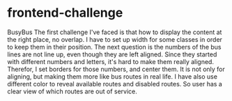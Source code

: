 # frontend-challenge
BusyBus
The first challenge I've faced is that how to display the content at the right place, no overlap. I have to set up width for some classes in order to keep them in their position.
The next question is the numbers of the bus lines are not line up, even though they are left aligned. Since they started with different numbers and letters, it's hard to make them really aligned. Therefor, I set borders for those numbers, and center them. It is not only for aligning, but making them more like bus routes in real life.
I have also use different color to reveal available routes and disabled routes. So user has a clear view of which routes are out of service.
